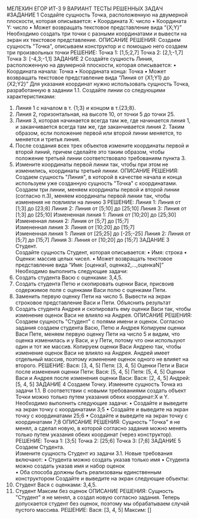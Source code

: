 МЕЛЕХИН ЕГОР ИТ-3 9 ВАРИАНТ
ТЕСТЫ РЕШЕННЫХ ЗАДАЧ
#ЗАДАНИЕ 1
Создайте сущность Точка, расположенную на двумерной плоскости, которая описывается: 
• Координата Х: число 
• Координата Y: число 
• Может возвращать текстовое представление вида “{X;Y}” 
Необходимо создать три точки с разными координатами и вывести на экран их текстовое 
представление.
ОПИСАНИЕ РЕШЕНИЯ:
Создаем сущность "Точка", описываем конструктор и с помощью него создаем три произвольных точки
РЕШЕНИЕ:
Точка 1: [1,5;2,7]
Точка 2: [2,1;-1,7]
Точка 3: [-4,3;-1,1]
ЗАДАНИЕ 2
Создайте сущность Линия, расположенную на двумерной плоскости, которая описывается: 
• Координата начала: Точка 
• Координата конца: Точка 
• Может возвращать текстовое представление вида “Линия от {X1;Y1} до {X2;Y2}” 
Для указания координат нужно использовать сущность Точка, разработанную в задании 1.1. Создайте 
линии со следующими характеристиками: 
1. Линия 1 с началом в т. {1;3} и концом в т.{23;8}. 
2. Линия 2, горизонтальная, на высоте 10, от точки 5 до точки 25. 
3. Линия 3, которая начинается всегда там же, где начинается линия 1, и заканчивается всегда там 
же, где заканчивается линия 2. Таким образом, если положение первой или второй линии 
меняется, то меняется и третья линия. 
4. После создания всех трех объектов измените координаты первой и второй линий, причем 
сделайте это таким образом, чтобы положение третьей линии соответствовало требованиям 
пункта 3. 
5. Измените координаты первой линии так, чтобы при этом не изменились, координаты третьей 
линии.
ОПИСАНИЕ РЕШЕНИЯ:
Создаем сущность "Линия", в которой в качестве начала и конца используем уже созданную сущность "Точка" с координатами.
Создаем три линии, меняем координаты первой и второй линии (согласно п.3), меняем координаты первой линии так, чтобы изменения не повлияли на линию 3
РЕШЕНИЕ:
Линия 1: Линия от [1;3] до [23;8]
Линия 2: Линия от [5;10] до [25;10]
Линия 3: Линия от [1;3] до [25;10]
Измененная линия 1: Линия от [10;20] до [25;30]  
Измененная линия 2: Линия от [5;7] до [15;7]     
Измененная линия 3: Линия от [10;20] до [15;7]   
Измененная линия 1: Линия от [25;25] до [-25;-25]
Линия 2: Линия от [5;7] до [15;7]
Линия 3: Линия от [10;20] до [15;7]
ЗАДАНИЕ 3
Студент.  
Создайте сущность Студент, которая описывается: 
• Имя: строка 
• Оценки: массив целых чисел. 
• Может возвращать текстовое представление вида “Имя: [оценка1, оценка2,…,оценкаN]” 
Необходимо выполнить следующие задачи: 
1. Создать студента Васю с оценками: 3,4,5.  
2. Создать студента Петю и скопировать оценки Васи, присвоив содержимое поля с 
оценками Васи полю с оценками Пети.  
3. Заменить первую оценку Пети на число 5. Вывести на экран строковое представление 
Васи и Пети. Объяснить результат 
4. Создать студента Андрея и скопировать ему оценки Васи так, чтобы изменение оценок 
Васи не влияло на Андрея.
ОПИСАНИЕ РЕШЕНИЯ:
Создаем сущность "Студент" с полями имени и оценок. Согласно задания создаем студента Васю, Петю и Андрея
Копируем оценки Васи Пете, меняем первую оценку Пети на число 5 и видим, что оценка изменилась и у Васи, и у Пети, потому что они используют один и тот же массив.
Копируем оценки Васи Андрею так, чтобы изменение оценок Васи не влияло на Андрея. Андрей имеет отдельный массив, поэтому изменение оценок одного не влияет на второго.
РЕШЕНИЕ:
Вася: [3, 4, 5]
Петя: [3, 4, 5]
Оценки Пети и Васи после изменения оценки Пети:
Вася: [5, 4, 5]
Петя: [5, 4, 5]
Оценки Васи и Андрея после изменения оценки Васи:
Вася: [2, 4, 5]
Андрей: [5, 4, 5]
ЗАДАНИЕ 4
Создаем Точку. 
Измените сущность Точка из задачи 1.1. В соответствии с новыми требованиями создать объект 
Точки можно только путем указания обеих координат:X и Y.  
Необходимо выполнить следующие задачи: 
• Создайте и выведите на экран точку с координатами 3;5 
• Создайте и выведите на экран точку с координатами 25;6 
• Создайте и выведите на экран точку с координатами 7;8
ОПИСАНИЕ РЕШЕНИЯ:
Сущность "Точка" я не менял, а сделал новую, в которой согласно задания можно менять только путем указания обеих координат (через конструктор).
РЕШЕНИЕ:
Точка 1: [3;5]
Точка 2:  [25;6]
Точка 3:  [7;8]
ЗАДАНИЕ 5
Создаем Студента.  
Измените сущность Студент из задачи 3.1. Новые требования включают: 
• Студента можно создать указав только имя 
• Студента можно создать указав имя и набор оценок  
• Оба способа должны быть реализованы единственным конструктором 
Создайте и выведите на экран следующие объекты: 
1. Студент Вася с оценками: 3,4,5.  
2. Студент Максим без оценок
ОПИСАНИЕ РЕШЕНИЯ:
Сущность "Студент" я не менял, а создал новую согласно задания. Теперь допускается студент без оценок, поэтому мы обрабатываем случай пустого массива.
РЕШЕНИЕ:
Вася: [3, 4, 5]
Максим: []
